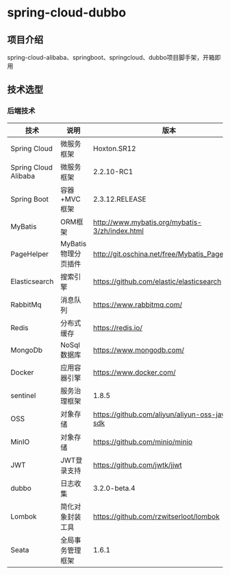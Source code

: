 # spring-cloud-dubbo
## 项目介绍
spring-cloud-alibaba、springboot、springcloud、dubbo项目脚手架，开箱即用

## 技术选型

### 后端技术

| 技术                   | 说明                 | 版本                                                 |
| ---------------------- | -------------------- | ---------------------------------------------------- |
| Spring Cloud           | 微服务框架           | Hoxton.SR12            |
| Spring Cloud Alibaba   | 微服务框架           | 2.2.10-RC1     |
| Spring Boot            | 容器+MVC框架         | 2.3.12.RELEASE               |
| MyBatis                | ORM框架              | http://www.mybatis.org/mybatis-3/zh/index.html       |
| PageHelper             | MyBatis物理分页插件  | http://git.oschina.net/free/Mybatis_PageHelper       |
| Elasticsearch          | 搜索引擎             | https://github.com/elastic/elasticsearch             |
| RabbitMq               | 消息队列             | https://www.rabbitmq.com/                            |
| Redis                  | 分布式缓存           | https://redis.io/                                    |
| MongoDb                | NoSql数据库          | https://www.mongodb.com/                             |
| Docker                 | 应用容器引擎         | https://www.docker.com/                              |
| sentinel               | 服务治理框架         | 1.8.5                     |
| OSS                    | 对象存储             | https://github.com/aliyun/aliyun-oss-java-sdk        |
| MinIO                  | 对象存储             | https://github.com/minio/minio                       |
| JWT                    | JWT登录支持          | https://github.com/jwtk/jjwt                         |
| dubbo               | 日志收集             | 3.2.0-beta.4 |
| Lombok                 | 简化对象封装工具     | https://github.com/rzwitserloot/lombok               |
| Seata                  | 全局事务管理框架     | 1.6.1                       |
